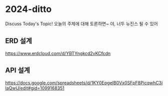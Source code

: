 # 2024-ditto
Discuss Today's Topic! 오늘의 주제에 대해 토론하면~ 야, 너두 뉴진스 될 수 있어

## ERD 설계
https://www.erdcloud.com/d/YBTYngkcd2vKCfcdn

## API 설계
https://docs.google.com/spreadsheets/d/1KY0EpgeIB0Vx0SFpF8PicqwhC3ilaQwU/edit#gid=1099168351

